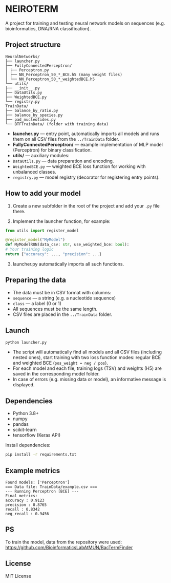 # NEIROTERM

A project for training and testing neural network models on sequences (e.g. bioinformatics, DNA/RNA classification).

## Project structure

```
NeuralNetworks/
├── launcher.py
├── FullyConnectedPerceptron/
│ ├── Perceptron.py
│ ├── NN_Perceptron_50_*_BCE.h5 (many weight files)
│ └── NN_Perceptron_50_*_weightedBCE.h5
└── utils/
├── __init__.py
├── DataUtils.py
├── WeightedBCE.py
└── registry.py
TrainData/
├── balance_by_ratio.py
├── balance_by_species.py
├── pad_nucleotides.py
└── BTFTrainData/ (folder with training data)
```

- **launcher.py** — entry point, automatically imports all models and runs them on all CSV files from the `../TrainData` folder.
- **FullyConnectedPerceptron/** — example implementation of MLP model (Perceptron) for binary classification.
- **utils/** — auxiliary modules:
- `DataUtils.py` — data preparation and encoding.
- `WeightedBCE.py` — weighted BCE loss function for working with unbalanced classes.
- `registry.py` — model registry (decorator for registering entry points).

## How to add your model

1. Create a new subfolder in the root of the project and add your `.py` file there.

2. Implement the launcher function, for example:
```python
from utils import register_model

@register_model("MyModel")
def MyModelRUN(data_csv: str, use_weighted_bce: bool):
# Your training logic
return {"accuracy": ..., "precision": ...}
```
3. launcher.py automatically imports all such functions.

## Preparing the data

- The data must be in CSV format with columns:
- `sequence` — a string (e.g. a nucleotide sequence)
- `class` — a label (0 or 1)
- All sequences must be the same length.
- CSV files are placed in the `../TrainData` folder.

## Launch

```bash
python launcher.py
```

- The script will automatically find all models and all CSV files (including nested ones), start training with two loss function modes: regular BCE and weighted BCE (`pos_weight = neg / pos`).
- For each model and each file, training logs (TSV) and weights (H5) are saved in the corresponding model folder.
- In case of errors (e.g. missing data or model), an informative message is displayed.

## Dependencies

- Python 3.8+
- numpy
- pandas
- scikit-learn
- tensorflow (Keras API)

Install dependencies:
```bash
pip install -r requirements.txt
```

## Example metrics

```
Found models: ['Perceptron']
=== Data file: TrainData/example.csv ===
--- Running Perceptron [BCE] ---
Final metrics:
accuracy : 0.9123
precision : 0.8765
recall : 0.8342
neg_recall : 0.9456
```

## PS

To train the model, data from the repository were used:
https://github.com/BioinformaticsLabAtMUN/BacTermFinder

## License

MIT License